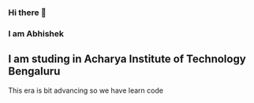 ### Hi there 👋
### I am Abhishek 
## I am studing in Acharya Institute of Technology Bengaluru

This era is bit advancing so we have learn code

<!--
**Abhishek-Mangalur/Abhishek-Mangalur** is a ✨ _special_ ✨ repository because its `README.md` (this file) appears on your GitHub profile.

Here are some ideas to get you started:

- 🔭 I’m currently working on ...
- 🌱 I’m currently learning ...
- 👯 I’m looking to collaborate on ...
- 🤔 I’m looking for help with ...
- 💬 Ask me about ...
- 📫 How to reach me: ...
- 😄 Pronouns: ...
- ⚡ Fun fact: ...
-->
